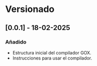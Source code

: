 
# Versionado

## [0.0.1] - 18-02-2025
### Añadido
- Estructura inicial del compilador GOX.
- Instrucciones para usar el compilador.
